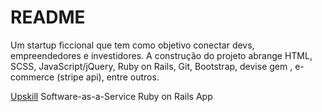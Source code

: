 # README
Um startup ficcional que tem como objetivo conectar devs, empreendedores e investidores. A construção do projeto abrange HTML, SCSS,  JavaScript/jQuery, Ruby on Rails, Git, Bootstrap, devise gem , e-commerce (stripe api), entre outros. 


[Upskill](http://upskillcourses.com) Software-as-a-Service Ruby on Rails App
